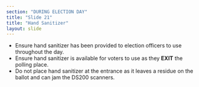 ```yaml
---
section: "DURING ELECTION DAY"
title: "Slide 21"
title: "Hand Sanitizer"
layout: slide
---
```


- Ensure hand sanitizer has been provided to election officers to use throughout the day.
- Ensure hand sanitizer is available for voters to use as they **EXIT** the polling place.
- Do not place hand sanitizer at the entrance as it leaves a residue on the ballot and can jam the DS200 scanners.